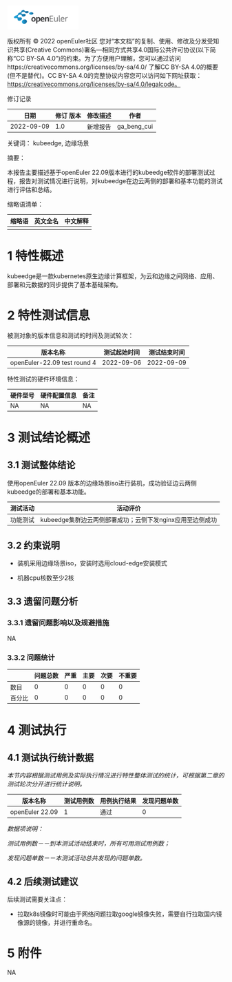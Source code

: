 ![openEuler ico](../../images/openEuler.png)

版权所有 © 2022  openEuler社区
 您对“本文档”的复制、使用、修改及分发受知识共享(Creative Commons)署名—相同方式共享4.0国际公共许可协议(以下简称“CC BY-SA 4.0”)的约束。为了方便用户理解，您可以通过访问https://creativecommons.org/licenses/by-sa/4.0/ 了解CC BY-SA 4.0的概要 (但不是替代)。CC BY-SA 4.0的完整协议内容您可以访问如下网址获取：https://creativecommons.org/licenses/by-sa/4.0/legalcode。

修订记录

| 日期       | 修订   版本 | 修改描述 | 作者          |
| ---------- | ----------- | -------- | ------------- |
| 2022-09-09 | 1.0         | 新增报告 | ga_beng_cui |

 关键词： 
kubeedge, 边缘场景

摘要：

本报告主要描述基于openEuler 22.09版本进行的kubeedge软件的部署测试过程，报告对测试情况进行说明，对kubeedge在边云两侧的部署和基本功能的测试进行评估和总结。

缩略语清单：

| 缩略语 | 英文全名 | 中文解释 |
| ------ | -------- | -------- |
|        |          |          |

# 1     特性概述

kubeedge是一款kubernetes原生边缘计算框架，为云和边缘之间网络、应用、部署和元数据的同步提供了基本基础架构。


# 2     特性测试信息

被测对象的版本信息和测试的时间及测试轮次：

| 版本名称                        | 测试起始时间 | 测试结束时间 |
| ------------------------------- | ------------ | ------------ |
| openEuler-22.09 test round 4 | 2022-09-06   | 2022-09-09   |

特性测试的硬件环境信息：

| 硬件型号 | 硬件配置信息 | 备注 |
| -------- | ------------ | ---- |
| NA       | NA           | NA   |

# 3     测试结论概述

## 3.1   测试整体结论

使用openEuler 22.09 版本的边缘场景iso进行装机，成功验证边云两侧kubeedge的部署和基本功能。


| 测试活动 | 活动评价                                                  |
| -------- | --------------------------------------------------------- |
| 功能测试 | kubeedge集群边云两侧部署成功；云侧下发nginx应用至边侧成功 |

## 3.2   约束说明

* 装机采用边缘场景iso，安装时选用cloud-edge安装模式

* 机器cpu核数至少2核


## 3.3   遗留问题分析

### 3.3.1 遗留问题影响以及规避措施

NA

### 3.3.2 问题统计

|        | 问题总数 | 严重 | 主要 | 次要 | 不重要 |
| ------ | -------- | ---- | ---- | ---- | ------ |
| 数目   | 0        | 0    | 0    | 0    | 0      |
| 百分比 | 0        | 0    | 0    | 0    | 0      |

# 4     测试执行

## 4.1   测试执行统计数据

*本节内容根据测试用例及实际执行情况进行特性整体测试的统计，可根据第二章的测试轮次分开进行统计说明。*

| 版本名称            | 测试用例数 | 用例执行结果 | 发现问题单数 |
| ------------------- | ---------- | ------------ | ------------ |
| openEuler 22.09 | 1          | 通过         | 0            |

*数据项说明：*

*测试用例数－－到本测试活动结束时，所有可用测试用例数；*

*发现问题单数－－本测试活动总共发现的问题单数。*

## 4.2   后续测试建议

后续测试需要关注点：

* 拉取k8s镜像时可能由于网络问题拉取google镜像失败，需要自行拉取国内镜像源的镜像，并进行重命名。


# 5     附件

NA